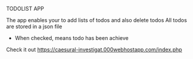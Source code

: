    TODOLIST APP

The app enables your to add lists of todos and also delete todos
All todos are stored in a json file
- When checked, means todo has been achieve 

Check it out
https://caesural-investigat.000webhostapp.com/index.php
